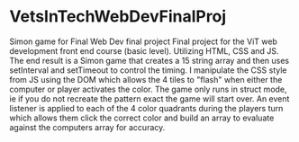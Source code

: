# VetsInTechWebDevFinalProj
Simon game for Final Web Dev final project
Final project for the ViT web development front end course (basic level). Utilizing HTML, CSS and JS. The end result is a Simon game that creates a 15 string array and then uses setInterval and setTimeout to control the timing. I manipulate the CSS style from JS using the DOM which allows the 4 tiles to "flash" when either the computer or player activates the color. The game only runs in struct mode, ie if you do not recreate the pattern exact the game will start over. An event listener is applied to each of the 4 color quadrants during the players turn which allows them click the correct color and build an array to evaluate against the computers array for accuracy.
